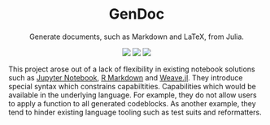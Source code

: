 <h1 align="center">
  GenDoc
</h1>

<p align="center">
  Generate documents, such as Markdown and LaTeX, from Julia.
</p>


<p align="center">
  <a href="https://coveralls.io/r/rikhuijzer/GenDoc.jl?branch=master"><img src="https://coveralls.io/repos/rikhuijzer/GenDoc.jl/badge.svg?branch=master"></a>
  <a href="https://travis-ci.org/rikhuijzer/GenDoc.jl"><img src="https://travis-ci.org/rikhuijzer/GenDoc.jl.svg?branch=master"></a>
  <a href="http://codecov.io/github/rikhuijzer/GenDoc.jl?branch=master"><img src="http://codecov.io/github/rikhuijzer/GenDoc.jl/coverage.svg?branch=master"></a>
</p>

This project arose out of a lack of flexibility in existing notebook solutions such as [Jupyter Notebook](https://jupyter.org), [R Markdown](https://rmarkdown.rstudio.com/) and [Weave.jl](https://github.com/JunoLab/Weave.jl).
They introduce special syntax which constrains capabiltities.
Capabilities which would be available in the underlying language.
For example, they do not allow users to apply a function to all generated codeblocks.
As another example, they tend to hinder existing language tooling such as test suits and reformatters.
